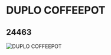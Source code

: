 # DUPLO COFFEEPOT
## 24463
![DUPLO COFFEEPOT](https://lc-www-live-s.legocdn.com/media/bricks/5/2/6132977.jpg)